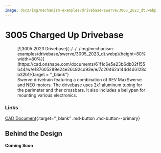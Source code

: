 ```yaml
---
image: docs/img/mechanism-examples/drivebase/swerve/3005_2023_dt.webp
---
```


# 3005 Charged Up Drivebase

<figure markdown="span">
[![3005 2023 Drivebase](../../../img/mechanism-examples/drivebase/swerve/3005_2023_dt.webp){height=80% width=80%}](https://cad.onshape.com/documents/61f1c6e5e23b6db02f155b44/w/e187605289e24e26c92cd93e/e/7c20462a144d4d6128cb32b1){target = "_blank"}
<figcaption>Swerve drivetrain featuring a combination of REV MaxSwerve and NEO motors. The drivebase uses 2x1 aluminum tubing for the perimeter and ther crossbars. It also includes a bellypan for mounting various electronics.</figcaption>
</figure>

### Links

[CAD Document](https://cad.onshape.com/documents/61f1c6e5e23b6db02f155b44/w/e187605289e24e26c92cd93e/e/7c20462a144d4d6128cb32b1 "CAD Document Link"){:target="_blank" .md-button .md-button--primary}

## Behind the Design
**Coming Soon**